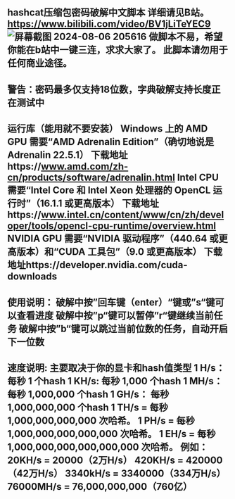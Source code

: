 hashcat压缩包密码破解中文脚本
详细请见B站。
https://www.bilibili.com/video/BV1jLiTeYEC9
![屏幕截图 2024-08-06 205616](https://github.com/user-attachments/assets/e433a694-6c56-4f5f-b4fd-0f1593075586)
做脚本不易，希望你能在b站中一键三连，求求大家了。
此脚本请勿用于任何商业途径。
-------------------------------------------------------------------------------------------------
警告：密码最多仅支持18位数，字典破解支持长度正在测试中
-------------------------------------------------------------------------------------------------
运行库（能用就不要安装）
Windows 上的 AMD GPU 需要“AMD Adrenalin Edition”（确切地说是 Adrenalin 22.5.1）
下载地址https://www.amd.com/zh-cn/products/software/adrenalin.html
Intel CPU 需要“Intel Core 和 Intel Xeon 处理器的 OpenCL 运行时”（16.1.1 或更高版本）
下载地址https://www.intel.cn/content/www/cn/zh/developer/tools/opencl-cpu-runtime/overview.html
NVIDIA GPU 需要“NVIDIA 驱动程序”（440.64 或更高版本）和“CUDA 工具包”（9.0 或更高版本）
下载地址https://developer.nvidia.com/cuda-downloads
-------------------------------------------------------------------------------------------------
使用说明：
破解中按”回车键（enter）“键或”s“键可以查看进度
破解中按”p“键可以暂停”r“键继续当前任务
破解中按”b“键可以跳过当前位数的任务，自动开启下一位数
-------------------------------------------------------------------------------------------------
速度说明:
主要取决于你的显卡和hash值类型
1 H/s： 每秒 1 个hash
1 KH/s: 每秒 1,000 个hash
1 MH/s： 每秒 1,000,000 个hash
1 GH/s： 每秒 1,000,000,000 个hash
1 TH/s = 每秒 1,000,000,000,000 次哈希。
1 PH/s = 每秒 1,000,000,000,000,000 次哈希。
1 EH/s = 每秒 1,000,000,000,000,000,000 次哈希。
例如：
20KH/s = 20000（2万H/s）
420KH/s = 420000（42万H/s）
3340kH/s = 3340000（334万H/s）
76000MH/s = 76,000,000,000（760亿）
-------------------------------------------------------------------------------------------------
